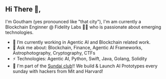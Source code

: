 ## Hi There 👋,
I'm Goutham (yes pronounced like "that city"), I'm am currently a Blockchain Enginner @ Fidelity Labs 👨‍💻 who is passionate about emerging technologies. 

- 🔭 I’m currently working in Agentic AI and Blockchain related work. 
- 💬 Ask me about: Blockchain, Finance, Agentic AI Frameworks, Astrophotography, Cryptography, CTFs
- ⚡ Technologies: Agentic AI, Python, Swift, Java, Golang, Solidity
- 🌱 I'm part of the [Sundai club](https://www.sundai.club/)!! We build & Launch AI Prototypes every sunday with hackers from Mit and Harvard! 
